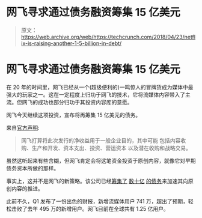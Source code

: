 # 网飞寻求通过债务融资筹集 15 亿美元 

> 原文：<https://web.archive.org/web/https://techcrunch.com/2018/04/23/netflix-is-raising-another-1-5-billion-in-debt/>

# 网飞寻求通过债务融资筹集 15 亿美元

在 20 年的时间里，网飞已经从一个(超级便利的)一鸣惊人的冒牌货成为媒体中最强大的玩家之一。这在一定程度上归功于网飞的技术，它将流媒体内容带入了主流。但网飞的成功也部分归功于其投资内容库的意愿。

网飞今天继续这项投资，宣布将再筹集 15 亿美元的债务。

来自[官方声明](https://web.archive.org/web/20221209235409/https://ir.netflix.com/static-files/8fbf934a-d7a8-4790-b95c-d6aadf7c0a3c):

> 网飞打算将此次发行的净收益用于一般企业目的，其中可能
> 包括内容收购、生产和开发、资本支出、投资、营运资本
> 以及潜在收购和战略交易。

虽然这听起来有些含糊，但网飞肯定会将这笔资金投资于原创内容，就像它对早期债务资本所做的那样。

事实上，这并不是网飞的新策略。该公司已经[筹集了](https://web.archive.org/web/20221209235409/https://techcrunch.com/2015/02/02/netflix-raising-1b-in-debt-to-invest-big-in-content-acquisitions-and-more/) [数十亿](https://web.archive.org/web/20221209235409/https://techcrunch.com/2017/04/24/netflix-to-raise-1-billion-in-foreign-debt-financing-for-content-and-more/) [的债务](https://web.archive.org/web/20221209235409/https://techcrunch.com/2017/10/23/netflix-is-raising-1-6b-in-debt-as-its-content-costs-balloon/)来加速其向原创内容的推进。

此前不久，Q1 发布了一份出色的财报，新增流媒体用户 741 万，超出了预期，轻松击败了去年 495 万的新增用户。网飞目前在全球共有 1.25 亿用户。
